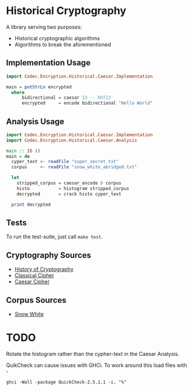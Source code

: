 Historical Cryptography
=======================

A library serving two purposes:

* Historical cryptographic algorithms
* Algorithms to break the aforementioned

## Implementation Usage

```haskell
import Codec.Encryption.Historical.Caesar.Implementation

main = putStrLn encrypted
  where
      bidirectional = caesar 13 -- ROT13
      encrypted     = encode bidirectional "Hello World"
```

## Analysis Usage

```haskell
import Codec.Encryption.Historical.Caesar.Implementation
import Codec.Encryption.Historical.Caesar.Analysis

main :: IO ()
main = do
  cyper_text <- readFile "super_secret.txt"
  corpus     <- readFile "snow_white_abridged.txt"

  let
    stripped_corpus = caesar_encode 0 corpus
    histo           = histogram stripped_corpus
    decrypted       = crack histo cyper_text

  print decrypted
```

## Tests

To run the test-suite, just call `make test`.

## Cryptography Sources

* [History of Cryptography](http://en.wikipedia.org/wiki/History_of_cryptography)
* [Classical Cipher       ](http://en.wikipedia.org/wiki/Classical_cipher)
* [Caesar Cipher          ](http://en.wikipedia.org/wiki/Caesar_cipher)

## Corpus Sources

* [Snow White             ](http://www.gutenberg.org/dirs/etext04/grimm10a.txt)

# TODO

Rotate the histogram rather than the cypher-text in the Caesar Analysis.

QuikCheck can cause issues with GHCi. To work around this load files with -

    ghci -Wall -package QuickCheck-2.5.1.1 -i. "%"
